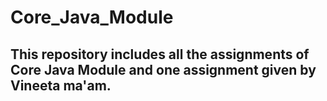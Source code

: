 # Core_Java_Module
## This repository includes all the assignments of Core Java Module and one assignment given by Vineeta ma'am.
